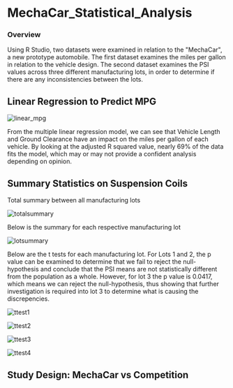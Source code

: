 # MechaCar_Statistical_Analysis

### Overview

Using R Studio, two datasets were examined in relation to the "MechaCar", a new prototype automobile. The first dataset examines the miles per gallon in relation to the vehicle design. The second dataset examines the PSI values across three different manufacturing lots, in order to determine if there are any inconsistencies between the lots.

## Linear Regression to Predict MPG

![linear_mpg](https://user-images.githubusercontent.com/77767984/128565769-3d0cdb47-4d79-4d03-98bd-064db6d38f84.png)

From the multiple linear regression model, we can see that Vehicle Length and Ground Clearance have an impact on the miles per gallon of each vehicle. By looking at the adjusted R squared value, nearly 69% of the data fits the model, which may or may not provide a confident analysis depending on opinion.

## Summary Statistics on Suspension Coils

Total summary between all manufacturing lots

![totalsummary](https://user-images.githubusercontent.com/77767984/128565889-9c40bc1b-d5e6-4cc1-ab50-e9e1f479e715.png)

Below is the summary for each respective manufacturing lot

![lotsummary](https://user-images.githubusercontent.com/77767984/128565913-a900aae4-0540-4adb-b3ae-376f086f5bbd.png)

Below are the t tests for each manufacturing lot. For Lots 1 and 2, the p value can be examined to determine that we fail to reject the null-hypothesis and conclude that the PSI means are not statistically different from the population as a whole. However, for lot 3 the p value is 0.0417, which means we can reject the null-hypothesis, thus showing that further investigation is required into lot 3 to determine what is causing the discrepencies.

![ttest1](https://user-images.githubusercontent.com/77767984/128565929-b344741a-58c7-4906-af66-f022800231c2.PNG)

![ttest2](https://user-images.githubusercontent.com/77767984/128565948-90f7d661-a51d-478f-af5f-4b46115aa39a.PNG)

![ttest3](https://user-images.githubusercontent.com/77767984/128565972-ff0be2a3-21d7-4b31-8b07-d5296690aaf8.PNG)

![ttest4](https://user-images.githubusercontent.com/77767984/128565984-2032d24d-f311-4a9b-9947-e92c62f72ddf.PNG)







## Study Design: MechaCar vs Competition
